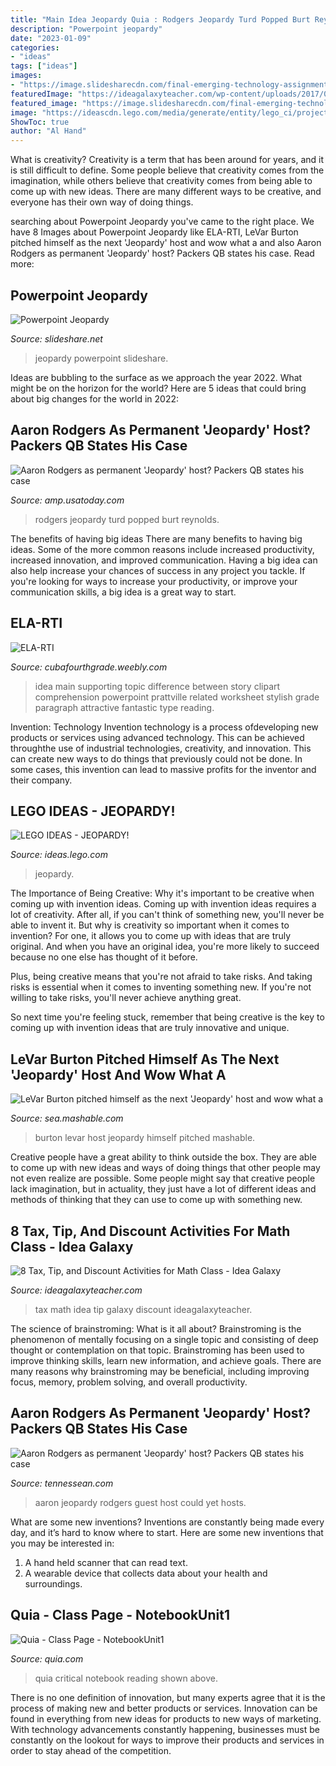 ```yaml
---
title: "Main Idea Jeopardy Quia : Rodgers Jeopardy Turd Popped Burt Reynolds"
description: "Powerpoint jeopardy"
date: "2023-01-09"
categories:
- "ideas"
tags: ["ideas"]
images:
- "https://image.slidesharecdn.com/final-emerging-technology-assignment-972003-1227728811321168-8/95/powerpoint-jeopardy-1-728.jpg?cb=1227701053"
featuredImage: "https://ideagalaxyteacher.com/wp-content/uploads/2017/01/2017-01-17-07.42.41.jpg"
featured_image: "https://image.slidesharecdn.com/final-emerging-technology-assignment-972003-1227728811321168-8/95/powerpoint-jeopardy-1-728.jpg?cb=1227701053"
image: "https://ideascdn.lego.com/media/generate/entity/lego_ci/project/52528511-cfda-44a5-a701-d7ab6c951e00/resize_to_fill:250:250"
ShowToc: true
author: "Al Hand"
---
```



What is creativity?
Creativity is a term that has been around for years, and it is still difficult to define. Some people believe that creativity comes from the imagination, while others believe that creativity comes from being able to come up with new ideas. There are many different ways to be creative, and everyone has their own way of doing things.

	

		
searching about Powerpoint Jeopardy you've came to the right place. We have 8 Images about Powerpoint Jeopardy like ELA-RTI, LeVar Burton pitched himself as the next &#039;Jeopardy&#039; host and wow what a and also Aaron Rodgers as permanent &#039;Jeopardy&#039; host? Packers QB states his case. Read more:
		
    
## Powerpoint Jeopardy

<img loading=lazy src="https://image.slidesharecdn.com/final-emerging-technology-assignment-972003-1227728811321168-8/95/powerpoint-jeopardy-1-728.jpg?cb=1227701053" onerror="this.onerror=null;this.src='https://tse4.mm.bing.net/th?id=OIP.yvnu4Cl1JQ9nWTpVYIfTyQHaFj&amp;pid=15.1';" alt="Powerpoint Jeopardy">

_Source: slideshare.net_

>jeopardy powerpoint slideshare. 

	

Ideas are bubbling to the surface as we approach the year 2022. What might be on the horizon for the world? Here are 5 ideas that could bring about big changes for the world in 2022:

    
## Aaron Rodgers As Permanent &#039;Jeopardy&#039; Host? Packers QB States His Case

<img loading=lazy src="https://www.gannett-cdn.com/presto/2021/04/02/USAT/deba0cc2-ca18-4ec1-86da-3aea6bddbca3-aaron_1c.jpg?auto=webp&amp;crop=2399,1350,x0,y0&amp;format=pjpg&amp;width=1200" onerror="this.onerror=null;this.src='https://tse4.mm.bing.net/th?id=OIP.thiZuGAVF0-ezcgF9WyZgwHaEK&amp;pid=15.1';" alt="Aaron Rodgers as permanent &#039;Jeopardy&#039; host? Packers QB states his case">

_Source: amp.usatoday.com_

>rodgers jeopardy turd popped burt reynolds. 

	

The benefits of having big ideas
There are many benefits to having big ideas. Some of the more common reasons include increased productivity, increased innovation, and improved communication. Having a big idea can also help increase your chances of success in any project you tackle. If you're looking for ways to increase your productivity, or improve your communication skills, a big idea is a great way to start.

    
## ELA-RTI

<img loading=lazy src="https://cubafourthgrade.weebly.com/uploads/1/1/0/3/110333177/explanation-of-topic_orig.png" onerror="this.onerror=null;this.src='https://tse3.mm.bing.net/th?id=OIP.bx1Uc1X-h3RUus8kvUYenAHaFu&amp;pid=15.1';" alt="ELA-RTI">

_Source: cubafourthgrade.weebly.com_

>idea main supporting topic difference between story clipart comprehension powerpoint prattville related worksheet stylish grade paragraph attractive fantastic type reading. 

	

Invention: Technology
Invention technology is a process ofdeveloping new products or services using advanced technology. This can be achieved throughthe use of industrial technologies, creativity, and innovation. This can create new ways to do things that previously could not be done. In some cases, this invention can lead to massive profits for the inventor and their company.

    
## LEGO IDEAS - JEOPARDY!

<img loading=lazy src="https://ideascdn.lego.com/media/generate/entity/lego_ci/project/52528511-cfda-44a5-a701-d7ab6c951e00/resize_to_fill:250:250" onerror="this.onerror=null;this.src='https://tse1.mm.bing.net/th?id=OIP.wjrsIQsMKO5AjUNOFznX6AAAAA&amp;pid=15.1';" alt="LEGO IDEAS - JEOPARDY!">

_Source: ideas.lego.com_

>jeopardy. 

	

The Importance of Being Creative: Why it's important to be creative when coming up with invention ideas.
Coming up with invention ideas requires a lot of creativity. After all, if you can't think of something new, you'll never be able to invent it.
But why is creativity so important when it comes to invention? For one, it allows you to come up with ideas that are truly original. And when you have an original idea, you're more likely to succeed because no one else has thought of it before.

Plus, being creative means that you're not afraid to take risks. And taking risks is essential when it comes to inventing something new. If you're not willing to take risks, you'll never achieve anything great.

So next time you're feeling stuck, remember that being creative is the key to coming up with invention ideas that are truly innovative and unique.

    
## LeVar Burton Pitched Himself As The Next &#039;Jeopardy&#039; Host And Wow What A

<img loading=lazy src="https://sm.mashable.com/t/mashable_sea/opinion/l/levar-burt/levar-burton-pitched-himself-as-the-next-jeopardy-host-and-w_s19f.1200.jpg" onerror="this.onerror=null;this.src='https://tse4.mm.bing.net/th?id=OIP.3nBie1PRd6uaFyouEPCBAgHaE8&amp;pid=15.1';" alt="LeVar Burton pitched himself as the next &#039;Jeopardy&#039; host and wow what a">

_Source: sea.mashable.com_

>burton levar host jeopardy himself pitched mashable. 

	

Creative people have a great ability to think outside the box. They are able to come up with new ideas and ways of doing things that other people may not even realize are possible. Some people might say that creative people lack imagination, but in actuality, they just have a lot of different ideas and methods of thinking that they can use to come up with something new.

    
## 8 Tax, Tip, And Discount Activities For Math Class - Idea Galaxy

<img loading=lazy src="https://ideagalaxyteacher.com/wp-content/uploads/2017/01/2017-01-17-07.42.41.jpg" onerror="this.onerror=null;this.src='https://tse1.mm.bing.net/th?id=OIP.quvz8f6RKFygjNso9CFwKAHaFj&amp;pid=15.1';" alt="8 Tax, Tip, and Discount Activities for Math Class - Idea Galaxy">

_Source: ideagalaxyteacher.com_

>tax math idea tip galaxy discount ideagalaxyteacher. 

	

The science of brainstroming: What is it all about?
Brainstroming is the phenomenon of mentally focusing on a single topic and consisting of deep thought or contemplation on that topic. Brainstroming has been used to improve thinking skills, learn new information, and achieve goals. There are many reasons why brainstroming may be beneficial, including improving focus, memory, problem solving, and overall productivity.

    
## Aaron Rodgers As Permanent &#039;Jeopardy&#039; Host? Packers QB States His Case

<img loading=lazy src="https://www.gannett-cdn.com/presto/2021/04/02/USAT/deba0cc2-ca18-4ec1-86da-3aea6bddbca3-aaron_1c.jpg?crop=2399,1350,x0,y0&amp;width=2399&amp;height=1350&amp;format=pjpg&amp;auto=webp" onerror="this.onerror=null;this.src='https://tse2.mm.bing.net/th?id=OIP.UeuutYB5tA4qGb-oR1gMnwHaEK&amp;pid=15.1';" alt="Aaron Rodgers as permanent &#039;Jeopardy&#039; host? Packers QB states his case">

_Source: tennessean.com_

>aaron jeopardy rodgers guest host could yet hosts. 

	

What are some new inventions?
Inventions are constantly being made every day, and it’s hard to know where to start. Here are some new inventions that you may be interested in: 
1. A hand held scanner that can read text.
2. A wearable device that collects data about your health and surroundings. 

    
## Quia - Class Page - NotebookUnit1

<img loading=lazy src="http://www.quia.com/files/quia/users/cmcdonald/astronomy/13.jpg" onerror="this.onerror=null;this.src='https://tse3.mm.bing.net/th?id=OIP.ZWhYHU2SDmOkkvQfjFmK3gAAAA&amp;pid=15.1';" alt="Quia - Class Page - NotebookUnit1">

_Source: quia.com_

>quia critical notebook reading shown above. 

	

There is no one definition of innovation, but many experts agree that it is the process of making new and better products or services. Innovation can be found in everything from new ideas for products to new ways of marketing. With technology advancements constantly happening, businesses must be constantly on the lookout for ways to improve their products and services in order to stay ahead of the competition.

